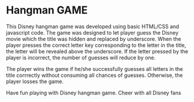 # Hangman GAME
This Disney hangman game was developed using basic HTML/CSS and javascript code. The game was designed to 
let player guess the Disney movie which the title was hidden and replaced by underscore. When the player presses
the correct letter key corresponding to the letter in the title, the letter will be revealed above the underscore. If 
the letter pressed by the player is incorrect, the number of guesses will reduce by one. 

The player wins the game if he/she successfully guesses all letters in the title corrrectly without consuming all chances of guesses. Otherwise, the player losses the game.

Have fun playing with Disney hangman game. 
Cheer with all Disney fans
